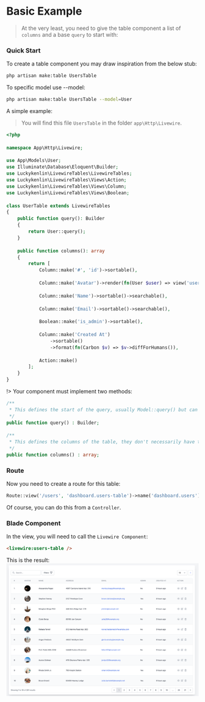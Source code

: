 # Basic Example

> At the very least, you need to give the table component a list of `columns` and a base `query` to start with:

### Quick Start
To create a table component you may draw inspiration from the below stub:

```bash
php artisan make:table UsersTable
```

To specific model use --model:

```bash
php artisan make:table UsersTable --model=User
```

A simple example:
> You will find this file `UsersTable` in the folder `app\Http\Livewire`.

```php
<?php

namespace App\Http\Livewire;

use App\Models\User;
use Illuminate\Database\Eloquent\Builder;
use Luckykenlin\LivewireTables\LivewireTables;
use Luckykenlin\LivewireTables\Views\Action;
use Luckykenlin\LivewireTables\Views\Column;
use Luckykenlin\LivewireTables\Views\Boolean;

class UserTable extends LivewireTables
{
    public function query(): Builder
    {
        return User::query();
    }

    public function columns(): array
    {
        return [
            Column::make('#', 'id')->sortable(),
            
            Column::make('Avatar')->render(fn(User $user) => view('users.avatar', ['user' => $user])),
            
            Column::make('Name')->sortable()->searchable(),
            
            Column::make('Email')->sortable()->searchable(),
            
            Boolean::make('is_admin')->sortable(),
            
            Column::make('Created At')
                ->sortable()
                ->format(fn(Carbon $v) => $v->diffForHumans()),
                
            Action::make()
        ];
    }
}
```

!> Your component must implement two methods:

```php
/**
 * This defines the start of the query, usually Model::query() but can also eager load relationships and counts if needed.
 */
public function query() : Builder;

/**
 * This defines the columns of the table, they don't necessarily have to map to columns on the database table.
 */
public function columns() : array;
```
### Route

Now you need to create a route for this table:

```php
Route::view('/users', 'dashboard.users-table')->name('dashboard.users');
```

Of course, you can do this from a `Controller`.

### Blade Component

In the view, you will need to call the `Livewire Component`:

```html
<livewire:users-table /> 
```

This is the result:
![Livewire Tables with Livewire](../../assets/livewire-tables.png ':class=image')

